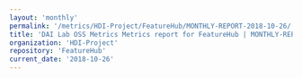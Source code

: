 ```yaml
---
layout: 'monthly'
permalink: '/metrics/HDI-Project/FeatureHub/MONTHLY-REPORT-2018-10-26/'
title: 'DAI Lab OSS Metrics Metrics report for FeatureHub | MONTHLY-REPORT-2018-10-26'
organization: 'HDI-Project'
repository: 'FeatureHub'
current_date: '2018-10-26'
---
```


